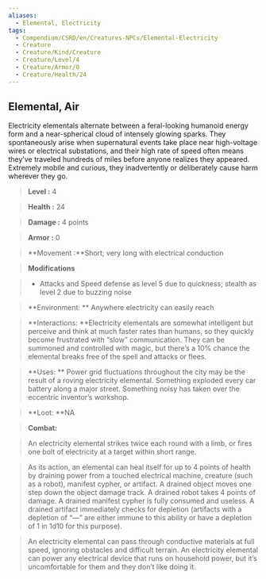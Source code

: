 ```yaml
---
aliases:
  - Elemental, Electricity
tags:
  - Compendium/CSRD/en/Creatures-NPCs/Elemental-Electricity
  - Creature
  - Creature/Kind/Creature
  - Creature/Level/4
  - Creature/Armor/0
  - Creature/Health/24
---
```

  
    
## Elemental, Air    
Electricity elementals alternate between a feral-looking humanoid energy form and a near-spherical cloud of intensely glowing sparks. They spontaneously arise when supernatural events take place near high-voltage wires or electrical substations, and their high rate of speed often means they’ve traveled hundreds of miles before anyone realizes they appeared. Extremely mobile and curious, they inadvertently or deliberately cause harm wherever they go.   
  
  
    
> **Level :** 4    
> **Health :** 24    
> **Damage :** 4 points    
> **Armor :** 0    
> **Movement :**Short; very long with electrical conduction  
  
> **Modifications**    
>- Attacks and Speed defense as level 5 due to quickness; stealth as level 2 due to buzzing noise   
  
> **Environment: ** Anywhere electricity can easily reach    
  
> **Interactions: **Electricity elementals are somewhat intelligent but perceive and think at much faster rates than humans, so they quickly become frustrated with “slow” communication. They can be summoned and controlled with magic, but there’s a 10% chance the elemental breaks free of the spell and attacks or flees.  
   
> **Uses: **  Power grid fluctuations throughout the city may be the result of a roving electricity elemental. Something exploded every car battery along a major street. Something noisy has taken over the eccentric inventor’s workshop.  
   
> **Loot: **NA    
  
> **Combat:**   
> An electricity elemental strikes twice each round with a limb, or fires one bolt of electricity at a target within short range.   
>   
> As its action, an elemental can heal itself for up to 4 points of health by draining power from a touched electrical machine, creature (such as a robot), manifest cypher, or artifact. A drained object moves one step down the object damage track. A drained robot takes 4 points of damage. A drained manifest cypher is fully consumed and useless. A drained artifact immediately checks for depletion (artifacts with a depletion of “—” are either immune to this ability or have a depletion of 1 in 1d10 for this purpose).   
>   
> An electricity elemental can pass through conductive materials at full speed, ignoring obstacles and difficult terrain. An electricity elemental can power any electrical device that runs on household power, but it’s uncomfortable for them and they don’t like doing it.  

